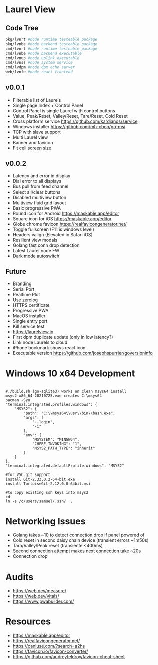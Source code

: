 # Laurel View

## Code Tree

```bash
pkg/lvnrt #node runtime testeable package
pkg/lvnbe #node backend testeable package
cmd/lvnrt #node runtime testeable package
cmd/lvnbe #node backend executable
cmd/lvnup #node uplink executable
cmd/lvnss #node system service
cmd/lvdpm #node dpm echo server
web/lvnfe #node react frontend
```

## v0.0.1

- Filterable list of Laurels
- Single page Index + Control Panel
- Control Panel is single Laurel with control buttons
- Value, Peak/Reset, Valley/Reset, Tare/Reset, Cold Reset
- Cross platform service https://github.com/kardianos/service
- Windows installer https://github.com/mh-cbon/go-msi
- TCP with slave support
- Multi Laurel view
- Banner and favicon
- Fit cell screen size

## v0.0.2

- Latency and error in display
- Dial error to all displays
- Bus pull from feed channel
- Select all/clear buttons
- Disabled multiview button
- Multiview fluid grid layout
- Basic progressive PWA
- Round icon for Android https://maskable.app/editor
- Square icon for iOS https://maskable.app/editor
- Globe chrome favicon https://realfavicongenerator.net/
- Toggle fullscreen (F11 is windows level)
- Headers valign (Elevated in Safari iOS)
- Resilient view modals
- Golang fast conn drop detection
- Latest Laurel node FW
- Dark mode autoswitch

## Future

- Branding
- Serial Port
- Realtime Plot 
- Use zerolog
- HTTPS certificate
- Progressive PWA
- MacOS installer
- Single entry port
- Kill service test
- https://laurelview.io
- First dpm duplicate update (only in low latency?)
- Link node Laurels to cloud
- iPhone bookmark shows react icon
- Executable version https://github.com/josephspurrier/goversioninfo

# Windows 10 x64 Development

```

#./build.sh (go-sqlite3) works on clean msys64 install
msys2-x86_64-20210725.exe creates C:\msys64
pacman -Syu
"terminal.integrated.profiles.windows": {
    "MSYS2": {
        "path": "C:\\msys64\\usr\\bin\\bash.exe",
        "args": [
            "--login",
            "-i"
        ],
        "env": {
            "MSYSTEM": "MINGW64",
            "CHERE_INVOKING": "1",
            "MSYS2_PATH_TYPE": "inherit"
        }
    }
},
"terminal.integrated.defaultProfile.windows": "MSYS2"

#for VSC git support
install Git-2.33.0.2-64-bit.exe
install TortoiseGit-2.12.0.0-64bit.msi

#to copy existing ssh keys into msys2
cd
ln -s /c/users/samuel/.ssh/  .
```

# Networking Issues

- Golang takes ~10 to detect connection drop if panel powered of
- Cold reset in second daisy chain device (transient errors ~1m50s)
- Tara/Valley/Peak reset (transiente <400ms)
- Second connection attempt makes next connection take ~20s
- Connection drop

# Audits

- https://web.dev/measure/
- https://web.dev/vitals/
- https://www.pwabuilder.com/

# Resources

- https://maskable.app/editor
- https://realfavicongenerator.net/
- https://caniuse.com/?search=a2hs
- https://favicon.io/favicon-converter/
- https://github.com/audreyfeldroy/favicon-cheat-sheet
